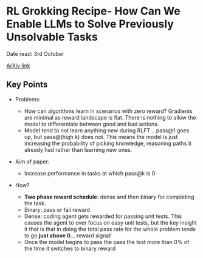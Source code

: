 # RL Grokking Recipe- How Can We Enable LLMs to Solve Previously Unsolvable Tasks 

Date read: 3rd October

[ArXiv link](https://accessible-dragon-75f.notion.site/RL-Grokking-Recipe-How-Can-We-Enable-LLMs-to-Solve-Previously-Unsolvable-Tasks-with-RL-100a1714e6778062bae5eafad8e7677d)

## Key Points
* Problems:
	* How can algorithms learn in scenarios with zero reward? Gradients are minimal as reward landscape is flat. There is nothing to allow the model to differentiate between good and bad actions.
	* Model tend to not learn anything new during RLFT... pass@1 goes up, but pass@(high k) does not. This means the model is just increasing the probability of picking knowledge, reasoning paths it already had rather than learning new ones.

* Aim of paper: 
	* Increase performance in tasks at which pass@k is 0

* How?
	* **Two phase reward schedule**: dense and then binary for completing the task.
	* Binary: pass or fail reward
	* Dense: coding agent gets rewarded for passing unit tests. This causes the agent to over focus on easy unit tests, but the key insight it that is that in doing the total pass rate for the whole problem tends to go **just above 0**... reward signal!
	* Once the model begins to pass the pass the test more than 0% of the time it switches to binary reward